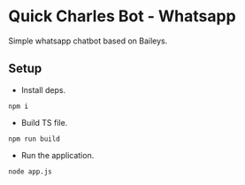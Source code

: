 # Quick Charles Bot - Whatsapp
Simple whatsapp chatbot based on Baileys.

## Setup
- Install deps.
```
npm i
```
- Build TS file.
```
npm run build
```
- Run the application.
```
node app.js
```
